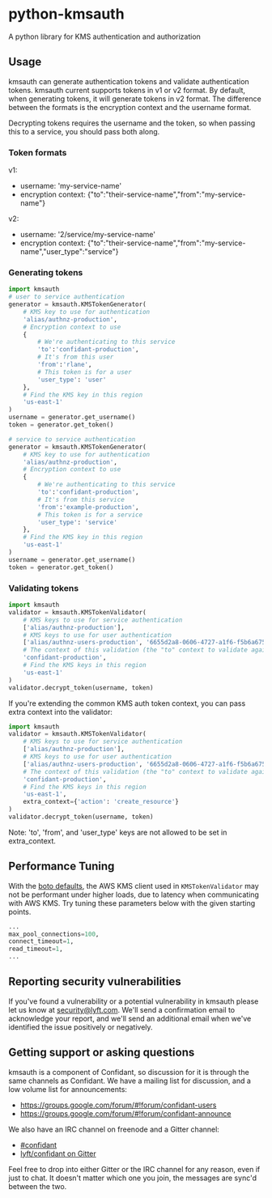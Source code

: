 # python-kmsauth

A python library for KMS authentication and authorization

## Usage

kmsauth can generate authentication tokens and validate authentication tokens.
kmsauth current supports tokens in v1 or v2 format. By default, when generating
tokens, it will generate tokens in v2 format. The difference between the
formats is the encryption context and the username format.

Decrypting tokens requires the username and the token, so when passing this to
a service, you should pass both along.

### Token formats

v1:
* username: 'my-service-name'
* encryption context: {"to":"their-service-name","from":"my-service-name"}

v2:
* username: '2/service/my-service-name'
* encryption context: {"to":"their-service-name","from":"my-service-name","user\_type":"service"}

### Generating tokens

```python
import kmsauth
# user to service authentication
generator = kmsauth.KMSTokenGenerator(
    # KMS key to use for authentication
    'alias/authnz-production',
    # Encryption context to use
    {
        # We're authenticating to this service
        'to':'confidant-production',
        # It's from this user
        'from':'rlane',
        # This token is for a user
        'user_type': 'user'
    },
    # Find the KMS key in this region
    'us-east-1'
)
username = generator.get_username()
token = generator.get_token()

# service to service authentication
generator = kmsauth.KMSTokenGenerator(
    # KMS key to use for authentication
    'alias/authnz-production',
    # Encryption context to use
    {
        # We're authenticating to this service
        'to':'confidant-production',
        # It's from this service
        'from':'example-production',
        # This token is for a service
        'user_type': 'service'
    },
    # Find the KMS key in this region
    'us-east-1'
)
username = generator.get_username()
token = generator.get_token()
```

### Validating tokens

```python
import kmsauth
validator = kmsauth.KMSTokenValidator(
    # KMS keys to use for service authentication
    ['alias/authnz-production'],
    # KMS keys to use for user authentication
    ['alias/authnz-users-production', '6655d2a8-0606-4727-a1f6-f5b6a6754377'],
    # The context of this validation (the "to" context to validate against)
    'confidant-production',
    # Find the KMS keys in this region
    'us-east-1'
)
validator.decrypt_token(username, token)
```

If you're extending the common KMS auth token context, you can pass extra
context into the validator:

```python
import kmsauth
validator = kmsauth.KMSTokenValidator(
    # KMS keys to use for service authentication
    ['alias/authnz-production'],
    # KMS keys to use for user authentication
    ['alias/authnz-users-production', '6655d2a8-0606-4727-a1f6-f5b6a6754377'],
    # The context of this validation (the "to" context to validate against)
    'confidant-production',
    # Find the KMS keys in this region
    'us-east-1',
    extra_context={'action': 'create_resource'}
)
validator.decrypt_token(username, token)
```

Note: 'to', 'from', and 'user_type' keys are not allowed to be set in
extra_context.

## Performance Tuning

With the [boto defaults](https://botocore.amazonaws.com/v1/documentation/api/latest/reference/config.html), the AWS KMS client used in `KMSTokenValidator` may not be performant under higher loads, due to latency when communicating with AWS KMS. Try tuning these parameters below with the given starting points.

```python
...
max_pool_connections=100,
connect_timeout=1,
read_timeout=1,
...
```

## Reporting security vulnerabilities

If you've found a vulnerability or a potential vulnerability in kmsauth
please let us know at security@lyft.com. We'll send a confirmation email to
acknowledge your report, and we'll send an additional email when we've
identified the issue positively or negatively.

## Getting support or asking questions

kmsauth is a component of Confidant, so discussion for it is through the same
channels as Confidant. We have a mailing list for discussion, and a low volume
list for announcements:

* https://groups.google.com/forum/#!forum/confidant-users
* https://groups.google.com/forum/#!forum/confidant-announce

We also have an IRC channel on freenode and a Gitter channel:

* [#confidant](http://webchat.freenode.net/?channels=confidant)
* [lyft/confidant on Gitter](https://gitter.im/lyft/confidant)

Feel free to drop into either Gitter or the IRC channel for any reason, even
if just to chat. It doesn't matter which one you join, the messages are sync'd
between the two.
